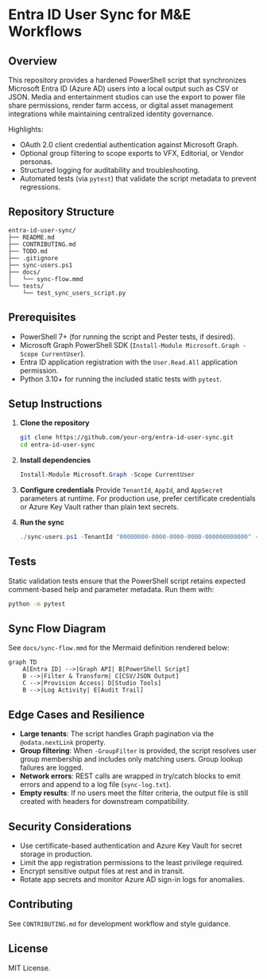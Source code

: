 # Entra ID User Sync for M&E Workflows

## Overview
This repository provides a hardened PowerShell script that synchronizes Microsoft Entra ID (Azure AD) users into a local output such as CSV or JSON. Media and entertainment studios can use the export to power file share permissions, render farm access, or digital asset management integrations while maintaining centralized identity governance.

Highlights:
- OAuth 2.0 client credential authentication against Microsoft Graph.
- Optional group filtering to scope exports to VFX, Editorial, or Vendor personas.
- Structured logging for auditability and troubleshooting.
- Automated tests (via `pytest`) that validate the script metadata to prevent regressions.

## Repository Structure
```
entra-id-user-sync/
├── README.md
├── CONTRIBUTING.md
├── TODO.md
├── .gitignore
├── sync-users.ps1
├── docs/
│   └── sync-flow.mmd
└── tests/
    └── test_sync_users_script.py
```

## Prerequisites
- PowerShell 7+ (for running the script and Pester tests, if desired).
- Microsoft Graph PowerShell SDK (`Install-Module Microsoft.Graph -Scope CurrentUser`).
- Entra ID application registration with the `User.Read.All` application permission.
- Python 3.10+ for running the included static tests with `pytest`.

## Setup Instructions
1. **Clone the repository**
   ```bash
   git clone https://github.com/your-org/entra-id-user-sync.git
   cd entra-id-user-sync
   ```

2. **Install dependencies**
   ```powershell
   Install-Module Microsoft.Graph -Scope CurrentUser
   ```

3. **Configure credentials**
   Provide `TenantId`, `AppId`, and `AppSecret` parameters at runtime. For production use, prefer certificate credentials or Azure Key Vault rather than plain text secrets.

4. **Run the sync**
   ```powershell
   ./sync-users.ps1 -TenantId "00000000-0000-0000-0000-000000000000" -AppId "aaaaaaaa-bbbb-cccc-dddd-eeeeeeeeeeee" -AppSecret (Read-Host -AsSecureString) -OutputFormat csv -OutputFile users.csv
   ```

## Tests
Static validation tests ensure that the PowerShell script retains expected comment-based help and parameter metadata. Run them with:
```bash
python -m pytest
```

## Sync Flow Diagram
See `docs/sync-flow.mmd` for the Mermaid definition rendered below:

```mermaid
graph TD
    A[Entra ID] -->|Graph API| B[PowerShell Script]
    B -->|Filter & Transform| C[CSV/JSON Output]
    C -->|Provision Access| D[Studio Tools]
    B -->|Log Activity| E[Audit Trail]
```

## Edge Cases and Resilience
- **Large tenants**: The script handles Graph pagination via the `@odata.nextLink` property.
- **Group filtering**: When `-GroupFilter` is provided, the script resolves user group membership and includes only matching users. Group lookup failures are logged.
- **Network errors**: REST calls are wrapped in try/catch blocks to emit errors and append to a log file (`sync-log.txt`).
- **Empty results**: If no users meet the filter criteria, the output file is still created with headers for downstream compatibility.

## Security Considerations
- Use certificate-based authentication and Azure Key Vault for secret storage in production.
- Limit the app registration permissions to the least privilege required.
- Encrypt sensitive output files at rest and in transit.
- Rotate app secrets and monitor Azure AD sign-in logs for anomalies.

## Contributing
See `CONTRIBUTING.md` for development workflow and style guidance.

## License
MIT License.

